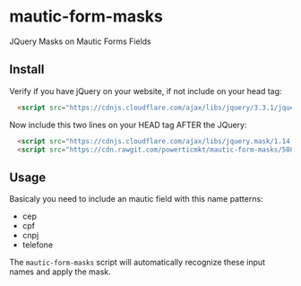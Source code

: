 # mautic-form-masks

JQuery Masks on Mautic Forms Fields


## Install

Verify if you have jQuery on your website, if not include on your head tag:

````html
  <script src="https://cdnjs.cloudflare.com/ajax/libs/jquery/3.3.1/jquery.min.js"></script>
````

Now include this two lines on your HEAD tag AFTER the JQuery:

````html
  <script src="https://cdnjs.cloudflare.com/ajax/libs/jquery.mask/1.14.15/jquery.mask.min.js"></script>
  <script src="https://cdn.rawgit.com/powerticmkt/mautic-form-masks/508e1c4c/mautic-form-masks.js"></script>
````

## Usage

Basicaly you need to include an mautic field with this name patterns:

 - cep
 - cpf
 - cnpj
 - telefone

 The `mautic-form-masks` script will automatically recognize these input names and apply the mask.
